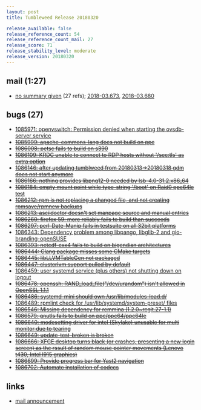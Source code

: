 ```yaml
---
layout: post
title: Tumbleweed Release 20180320

release_available: false
release_reference_count: 54
release_reference_count_mail: 27
release_score: 71
release_stability_level: moderate
release_version: 20180320
---
```


## mail (1:27)

- [no summary given](https://lists.opensuse.org/opensuse-factory/2018-03/msg00589.html) (27 refs); [2018-03.673](https://lists.opensuse.org/opensuse-factory/2018-03/msg00673.html), [2018-03.680](https://lists.opensuse.org/opensuse-factory/2018-03/msg00680.html)

## bugs (27)

<!--more-->

- [1085971: openvswitch: Permission denied when starting the ovsdb-server service](https://bugzilla.opensuse.org/show_bug.cgi?id=1085971)
- ~~[1085999: apache-commons-lang does not build on ppc](https://bugzilla.opensuse.org/show_bug.cgi?id=1085999)~~
- ~~[1086008: petsc fails to build on s390](https://bugzilla.opensuse.org/show_bug.cgi?id=1086008)~~
- ~~[1086109: KRDC unable to connect to RDP hosts without '/sec:tls' as extra option](https://bugzilla.opensuse.org/show_bug.cgi?id=1086109)~~
- ~~[1086146: after updating tumblweed from 20180313->20180318 gdm does not start anymore](https://bugzilla.opensuse.org/show_bug.cgi?id=1086146)~~
- ~~[1086166: nothing provides libpng12-0 needed by lsb-4.0-31.2.x86_64](https://bugzilla.opensuse.org/show_bug.cgi?id=1086166)~~
- ~~[1086184: empty mount point while type-string '/boot' on Raid0 ppc64le test](https://bugzilla.opensuse.org/show_bug.cgi?id=1086184)~~
- ~~[1086212: rpm is not replacing a changed file, and not creating rpmsave/rpmnew backups](https://bugzilla.opensuse.org/show_bug.cgi?id=1086212)~~
- ~~[1086213: asciidoctor doesn't set manpage source and manual entries](https://bugzilla.opensuse.org/show_bug.cgi?id=1086213)~~
- ~~[1086260: firefox 59: more reliably fails to build than succeeds](https://bugzilla.opensuse.org/show_bug.cgi?id=1086260)~~
- ~~[1086297: perl-Date-Manip fails in testsuite on all 32bit platforms](https://bugzilla.opensuse.org/show_bug.cgi?id=1086297)~~
- [1086343: Dependency problem among libpango, libglib-2 and gio-branding-openSUSE](https://bugzilla.opensuse.org/show_bug.cgi?id=1086343)
- ~~[1086393: netcdf-cxx4 fails to build on bigendian architectures](https://bugzilla.opensuse.org/show_bug.cgi?id=1086393)~~
- ~~[1086444: Clang package misses some CMake targets](https://bugzilla.opensuse.org/show_bug.cgi?id=1086444)~~
- ~~[1086445: libLLVMTableGen not packaged](https://bugzilla.opensuse.org/show_bug.cgi?id=1086445)~~
- ~~[1086447: clusterlvm support pulled by default](https://bugzilla.opensuse.org/show_bug.cgi?id=1086447)~~
- [1086459: user systemd service (plus others) not shutting down on logout](https://bugzilla.opensuse.org/show_bug.cgi?id=1086459)
- ~~[1086478: openssh: RAND_load_file("/dev/urandom") isn't allowed in OpenSSL 1.1.1](https://bugzilla.opensuse.org/show_bug.cgi?id=1086478)~~
- ~~[1086486: systemd-mini should own /usr/lib/modules-load.d/](https://bugzilla.opensuse.org/show_bug.cgi?id=1086486)~~
- [1086489: rpmlint check for /usr/lib/systemd/system-preset/ files](https://bugzilla.opensuse.org/show_bug.cgi?id=1086489)
- ~~[1086546: Missing dependency for remmina (1.2.0~rcgit.27-1.1)](https://bugzilla.opensuse.org/show_bug.cgi?id=1086546)~~
- ~~[1086579: gnutls fails to build on ppc/ppc64/ppc64le](https://bugzilla.opensuse.org/show_bug.cgi?id=1086579)~~
- ~~[1086640: modesetting driver for intel (Skylake) unusable for multi monitor due to tearing](https://bugzilla.opensuse.org/show_bug.cgi?id=1086640)~~
- ~~[1086649: update-test-broken is broken](https://bugzilla.opensuse.org/show_bug.cgi?id=1086649)~~
- ~~[1086666: XFCE desktop turns black (or crashes, presenting a new login screen) as the rssult of random mouse pointer movements (Lenovo t430, Intel I915 graphics)](https://bugzilla.opensuse.org/show_bug.cgi?id=1086666)~~
- ~~[1086699: Provide progress bar for Yast2 navigation](https://bugzilla.opensuse.org/show_bug.cgi?id=1086699)~~
- ~~[1086702: Automate installation of codecs](https://bugzilla.opensuse.org/show_bug.cgi?id=1086702)~~



## links

- [mail announcement](https://lists.opensuse.org/opensuse-factory/2018-03/msg00580.html)
